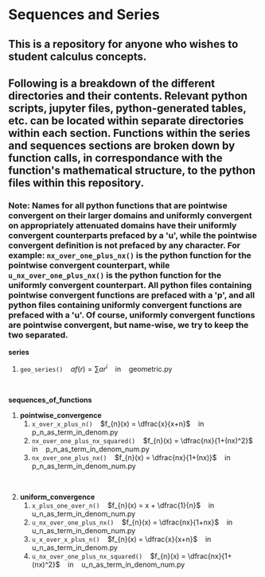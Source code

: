 # Sequences and Series

## This is a repository for anyone who wishes to student calculus concepts.


## Following is a breakdown of the different directories and their contents. Relevant python scripts, jupyter files, python-generated tables, etc. can be located within separate directories within each section. Functions within the series and sequences sections are broken down by function calls, in correspondance with the function's mathematical structure, to the python files within this repository.

### Note: Names for all python functions that are pointwise convergent on their larger domains and uniformly convergent on appropriately attenuated domains have their uniformly convergent counterparts prefaced by a 'u', while the pointwise convergent definition is not prefaced by any character. For example: ```nx_over_one_plus_nx()``` is the python function for the pointwise convergent counterpart, while ```u_nx_over_one_plus_nx()``` is the python function for the uniformly convergent counterpart. All python files containing pointwise convergent functions are prefaced with a 'p', and all python files containing uniformly convergent functions are prefaced with a 'u'. Of course, uniformly convergent functions are pointwise convergent, but name-wise, we try to keep the two separated.

<b> series </b>
1. ```geo_series()``` &nbsp;&nbsp; $af(r)=\sum ar^i$ &nbsp;&nbsp; in &nbsp;&nbsp; geometric.py

<br/> 

<b> sequences_of_functions </b>
1. <b> pointwise_convergence </b>
	1. ```x_over_x_plus_n()``` &nbsp;&nbsp; $f_{n}(x) = \dfrac{x}{x+n}$ &nbsp;&nbsp; in &nbsp;&nbsp; p_n_as_term_in_denom.py 
	2. ```nx_over_one_plus_nx_squared()``` &nbsp;&nbsp; $f_{n}(x) = \dfrac{nx}{1+(nx)^2}$ &nbsp;&nbsp; in &nbsp;&nbsp; p_n_as_term_in_denom_num.py
	3. ```nx_over_one_plus_nx()``` &nbsp;&nbsp; $f_{n}(x) = \dfrac{nx}{1+(nx)}$ &nbsp;&nbsp; in &nbsp;&nbsp; p_n_as_term_in_denom_num.py

<br/>

2. <b> uniform_convergence </b>
	1. ```x_plus_one_over_n()``` &nbsp;&nbsp; $f_{n}(x) = x + \dfrac{1}{n}$ &nbsp;&nbsp; in &nbsp;&nbsp; u_n_as_term_in_denom_num.py
	2. ```u_nx_over_one_plus_nx()``` &nbsp;&nbsp; $f_{n}(x) = \dfrac{nx}{1+nx}$ &nbsp;&nbsp; in &nbsp;&nbsp; u_n_as_term_in_denom_num.py
	3. ```u_x_over_x_plus_n()``` &nbsp;&nbsp; $f_{n}(x) = \dfrac{x}{x+n}$ &nbsp;&nbsp; in &nbsp;&nbsp; u_n_as_term_in_denom.py
	4. ```u_nx_over_one_plus_nx_squared()``` &nbsp;&nbsp; $f_{n}(x) = \dfrac{nx}{1+(nx)^2}$ &nbsp;&nbsp; in &nbsp;&nbsp; u_n_as_term_in_denom_num.py

